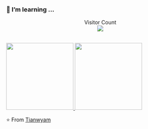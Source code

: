 ### 🌱 I’m learning ...

<div align="center"> 

Visitor Count
<br/>
<img src="https://profile-counter.glitch.me/tianwyam/count.svg" />
</div>

<br/>

<a href="https://github.com/AVS1508">
  <img height="180em" src="https://github-readme-stats.vercel.app/api?username=tianwyam&theme=buefy&show_icons=true&hide=prs,issues" />
  <img height="180em" src="https://github-readme-stats.vercel.app/api/top-langs/?username=tianwyam&theme=buefy&layout=compact" />
</a>

<br/>



⭐️ From [Tianwyam](https://github.com/tianwyam) 
